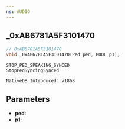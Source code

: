 ```yaml
---
ns: AUDIO
---
```

## _0xAB6781A5F3101470

```c
// 0xAB6781A5F3101470
void _0xAB6781A5F3101470(Ped ped, BOOL p1);
```

```
STOP_PED_SPEAKING_SYNCED
StopPedSyncingSynced

NativeDB Introduced: v1868
```

## Parameters
* **ped**:
* **p1**:

